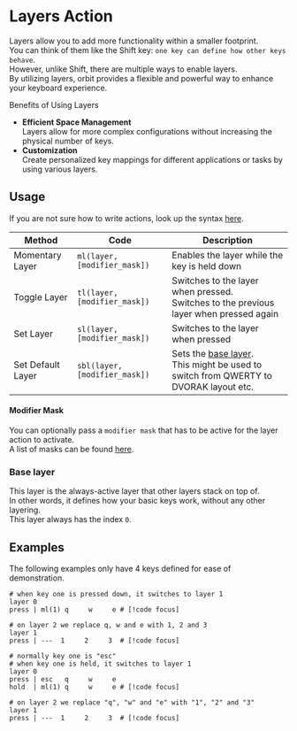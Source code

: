 # Layers Action

Layers allow you to add more functionality within a smaller footprint.  
You can think of them like the Shift key: `one key can define how other keys behave`.  
However, unlike Shift, there are multiple ways to enable layers.  
By utilizing layers, orbit provides a flexible and powerful way to enhance your keyboard experience.

Benefits of Using Layers

- **Efficient Space Management**  
  Layers allow for more complex configurations without increasing the physical number of keys.
- **Customization**  
  Create personalized key mappings for different applications or tasks by using various layers.


## Usage

If you are not sure how to write actions, look up the syntax [here](/actions#syntax).  

| Method | Code | Description |
| ------ | ------------- | ----------- |
| Momentary Layer | `ml(layer, [modifier_mask])` | Enables the layer while the key is held down |
| Toggle Layer | `tl(layer, [modifier_mask])` | Switches to the layer when pressed. <br> Switches to the previous layer when pressed again |
| Set Layer | `sl(layer, [modifier_mask])` | Switches to the layer when pressed |
| Set Default Layer | `sbl(layer, [modifier_mask])` | Sets the [base layer](#base-layer). <br> This might be used to switch from QWERTY to DVORAK layout etc.  |

#### Modifier Mask
You can optionally pass a `modifier mask` that has to be active for the layer action to activate.  
A list of masks can be found [here](/modifier_masks).  



### Base layer
This layer is the always-active layer that other layers stack on top of.  
In other words, it defines how your basic keys work, without any other layering.  
This layer always has the index `0`.

## Examples

The following examples only have 4 keys defined for ease of demonstration.

```
# when key one is pressed down, it switches to layer 1
layer 0
press | ml(1) q     w     e # [!code focus]

# on layer 2 we replace q, w and e with 1, 2 and 3
layer 1
press | ---  1     2     3  # [!code focus]

```


```
# normally key one is "esc"
# when key one is held, it switches to layer 1
layer 0
press | esc   q     w     e
hold  | ml(1) q     w     e # [!code focus]

# on layer 2 we replace "q", "w" and "e" with "1", "2" and "3"
layer 1
press | ---  1     2     3  # [!code focus]

```








